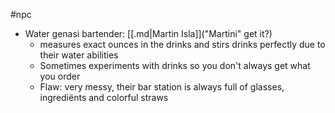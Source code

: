 #npc 

- Water genasi bartender: [[.md|Martin Isla]]("Martini" get it?)
	- measures exact ounces in the drinks and stirs drinks perfectly due to their water abilities
	- Sometimes experiments with drinks so you don't always get what you order
	- Flaw: very messy, their bar station is always full of glasses, ingrediënts and colorful straws
